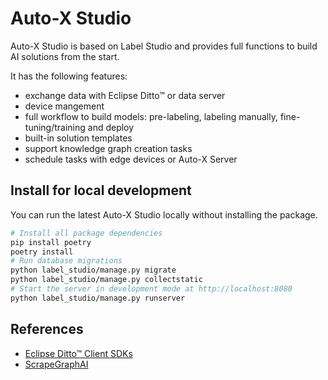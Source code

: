 # Auto-X Studio

Auto-X Studio is based on Label Studio and provides full functions to build AI solutions from the start.

It has the following features:
- exchange data with Eclipse Ditto™ or data server
- device mangement
- full workflow to build models: pre-labeling, labeling manually, fine-tuning/training and deploy
- built-in solution templates
- support knowledge graph creation tasks
- schedule tasks with edge devices or Auto-X Server

## Install for local development

You can run the latest Auto-X Studio locally without installing the package. 

```bash
# Install all package dependencies
pip install poetry
poetry install
# Run database migrations
python label_studio/manage.py migrate
python label_studio/manage.py collectstatic
# Start the server in development mode at http://localhost:8080
python label_studio/manage.py runserver
```

## References

- [Eclipse Ditto™ Client SDKs](https://github.com/eclipse-ditto/ditto-clients)
- [ScrapeGraphAI](https://github.com/VinciGit00/Scrapegraph-ai)